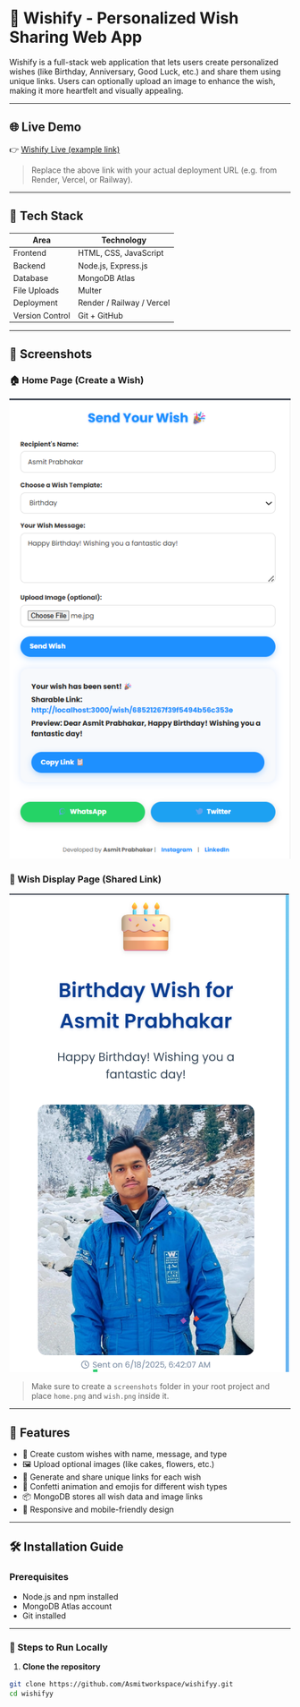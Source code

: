 # 🎉 Wishify - Personalized Wish Sharing Web App

Wishify is a full-stack web application that lets users create personalized wishes (like Birthday, Anniversary, Good Luck, etc.) and share them using unique links. Users can optionally upload an image to enhance the wish, making it more heartfelt and visually appealing.

---

## 🌐 Live Demo

👉 [Wishify Live (example link)](https://your-deployment-link.com)

> Replace the above link with your actual deployment URL (e.g. from Render, Vercel, or Railway).

---

## 🧰 Tech Stack

| Area       | Technology          |
|------------|---------------------|
| Frontend   | HTML, CSS, JavaScript |
| Backend    | Node.js, Express.js |
| Database   | MongoDB Atlas       |
| File Uploads | Multer             |
| Deployment | Render / Railway / Vercel |
| Version Control | Git + GitHub   |

---

## 📸 Screenshots

### 🏠 Home Page (Create a Wish)
![Home Page](home.png)

### 💌 Wish Display Page (Shared Link)
![Wish Page](wish.png)

> Make sure to create a `screenshots` folder in your root project and place `home.png` and `wish.png` inside it.

---

## 🚀 Features

- 📝 Create custom wishes with name, message, and type
- 🖼️ Upload optional images (like cakes, flowers, etc.)
- 🔗 Generate and share unique links for each wish
- 🎊 Confetti animation and emojis for different wish types
- 📦 MongoDB stores all wish data and image links
- 📱 Responsive and mobile-friendly design

---

## 🛠️ Installation Guide

### Prerequisites
- Node.js and npm installed
- MongoDB Atlas account
- Git installed

---

### 🔧 Steps to Run Locally

1. **Clone the repository**

```bash
git clone https://github.com/Asmitworkspace/wishifyy.git
cd wishifyy
